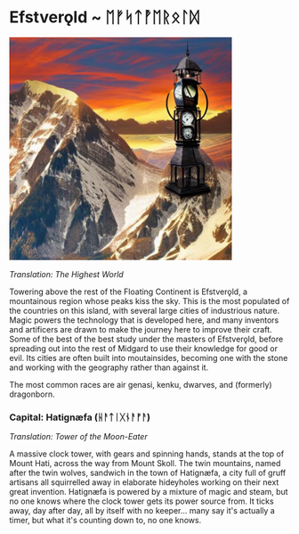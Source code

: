 # Efstverǫld ~ ᛖᚠᛋᛏᚡᛖᚱᛟᛚᛞ

<img src="/assets/Images/Worlds/efstverold.png" width="400" height="400"/>

*Translation: The Highest World*

Towering above the rest of the Floating Continent is Efstverǫld, a mountainous region whose peaks kiss the sky. This is the most populated of the countries on this island, with several large cities of industrious nature. Magic powers the technology that is developed here, and many inventors and artificers are drawn to make the journey here to improve their craft. Some of the best of the best study under the masters of Efstverǫld, before spreading out into the rest of Midgard to use their knowledge for good or evil. Its cities are often built into moutainsides, becoming one with the stone and working with the geography rather than against it. 

The most common races are air genasi, kenku, dwarves, and (formerly) dragonborn.

### Capital: Hatignæfa (ᚺᚨᛏᛁᚷᚾᚨᚠᚨ)

*Translation: Tower of the Moon-Eater*

A massive clock tower, with gears and spinning hands, stands at the top of Mount Hati, across the way from Mount Skoll. The twin mountains, named after the twin wolves, sandwich in the town of Hatignæfa, a city full of gruff artisans all squirrelled away in elaborate hideyholes working on their next great invention. Hatignæfa is powered by a mixture of magic and steam, but no one knows where the clock tower gets its power source from. It ticks away, day after day, all by itself with no keeper... many say it's actually a timer, but what it's counting down to, no one knows.